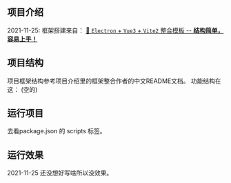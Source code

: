 ## 项目介绍
  2021-11-25:
    框架搭建来自：
    [🥳 `Electron` + `Vue3` + `Vite2` 整合模板 -- **结构简单，容易上手！**](https://github.com/caoxiemeihao/electron-vue-vite)
## 项目结构
  项目框架结构参考项目介绍里的框架整合作者的中文README文档。
  功能结构在这：
    (空的)
## 运行项目
  去看package.json 的 scripts 标签。
## 运行效果
  2021-11-25 还没想好写啥所以没效果。